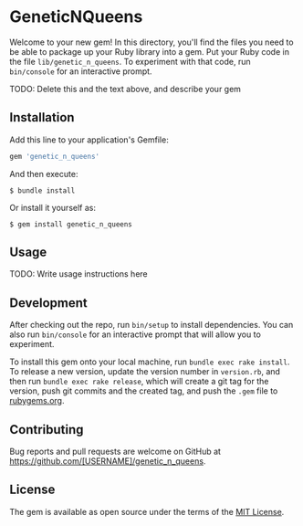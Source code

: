 # GeneticNQueens

Welcome to your new gem! In this directory, you'll find the files you need to be able to package up your Ruby library into a gem. Put your Ruby code in the file `lib/genetic_n_queens`. To experiment with that code, run `bin/console` for an interactive prompt.

TODO: Delete this and the text above, and describe your gem

## Installation

Add this line to your application's Gemfile:

```ruby
gem 'genetic_n_queens'
```

And then execute:

    $ bundle install

Or install it yourself as:

    $ gem install genetic_n_queens

## Usage

TODO: Write usage instructions here

## Development

After checking out the repo, run `bin/setup` to install dependencies. You can also run `bin/console` for an interactive prompt that will allow you to experiment.

To install this gem onto your local machine, run `bundle exec rake install`. To release a new version, update the version number in `version.rb`, and then run `bundle exec rake release`, which will create a git tag for the version, push git commits and the created tag, and push the `.gem` file to [rubygems.org](https://rubygems.org).

## Contributing

Bug reports and pull requests are welcome on GitHub at https://github.com/[USERNAME]/genetic_n_queens.

## License

The gem is available as open source under the terms of the [MIT License](https://opensource.org/licenses/MIT).
